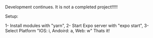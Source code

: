 Development continues. It is not a completed project!!!!!

Setup:

1- Install modules with "yarn",
2- Start Expo server with "expo start",
3- Select Platform "IOS: i, Andoird: a, Web: w"
Thats it!

